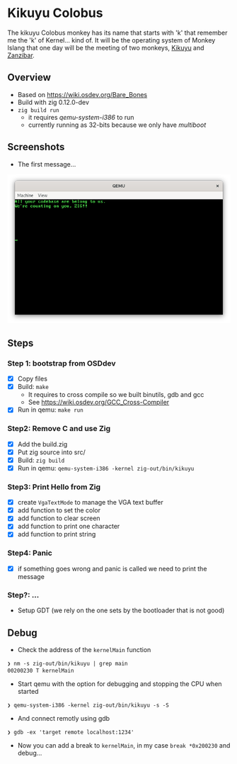 # Kikuyu Colobus

The kikuyu Colobus monkey has its name that starts with 'k' that remember me the 'k' of Kernel... kind of.
It will be the operating system of Monkey Islang that one day will be the meeting of two monkeys,
[Kikuyu](https://github.com/gthvn1/kikuyu) and [Zanzibar](https://github.com/gthvn1/zanzibar).

## Overview

- Based on https://wiki.osdev.org/Bare_Bones
- Build with zig 0.12.0-dev
- `zig build run`
  - it requires *qemu-system-i386* to run
  - currently running as 32-bits because we only have *multiboot*

## Screenshots

- The first message...

![screenshot:first_msg](https://github.com/gthvn1/barebones/blob/master/screenshots/first_msg.png)

## Steps

### Step 1: bootstrap from OSDdev
- [x] Copy files
- [x] Build: `make`
  - It requires to cross compile so we built binutils, gdb and gcc
  - See https://wiki.osdev.org/GCC_Cross-Compiler
- [x] Run in qemu: `make run`

### Step2: Remove C and use Zig
- [x] Add the build.zig
- [x] Put zig source into src/
- [x] Build: `zig build`
- [x] Run in qemu: `qemu-system-i386 -kernel zig-out/bin/kikuyu`

### Step3: Print Hello from Zig
- [x] create `VgaTextMode` to manage the VGA text buffer
- [x] add function to set the color
- [x] add function to clear screen
- [x] add function to print one character
- [x] add function to print string

### Step4: Panic
- [x] if something goes wrong and panic is called we need to print the message

### Step?: ...
- Setup GDT (we rely on the one sets by the bootloader that is not good)

## Debug

- Check the address of the `kernelMain` function
```
❯ nm -s zig-out/bin/kikuyu | grep main
00200230 T kernelMain
```
- Start qemu with the option for debugging and stopping the CPU when started
```
❯ qemu-system-i386 -kernel zig-out/bin/kikuyu -s -S
```
- And connect remotly using gdb
```
❯ gdb -ex 'target remote localhost:1234'
```
- Now you can add a break to `kernelMain`, in my case `break *0x200230` and debug...
